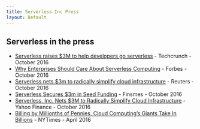 ```yaml
---
title: Serverless Inc Press
layout: Default
---
```


## Serverless in the press

- [Serverless raises $3M to help developers go serverless](https://techcrunch.com/2016/10/12/serverless-raises-3m-to-help-developers-go-serverless/) - Techcrunch - October 2016
- [Why Enterprises Should Care About Serverless Computing](http://www.forbes.com/sites/janakirammsv/2016/10/12/why-enterprises-should-care-about-serverless-computing/) - Forbes - October 2016
- [Serverless nets $3m to radically simplify cloud infrastructure](http://www.reuters.com/article/idUSASC09AVW?type=companyNews&feedType=RSS&feedName=companyNews) - Reuters - October 2016
- [Serverless Secures $3m in Seed Funding](http://www.finsmes.com/2016/10/serverless-secures-3m-in-seed-funding.html) - Finsmes - October 2016
- [Serverless, Inc. Nets $3M to Radically Simplify Cloud Infrastructure](http://finance.yahoo.com/news/serverless-inc-nets-3m-radically-113000342.html) - Yahoo Finance - October 2016
- [Billing by Millionths of Pennies, Cloud Computing’s Giants Take In Billions](http://www.nytimes.com/2016/04/11/technology/billing-by-millionths-of-pennies-cloud-computings-giants-take-in-billions.html?_r=0) - NYTimes - April 2016
